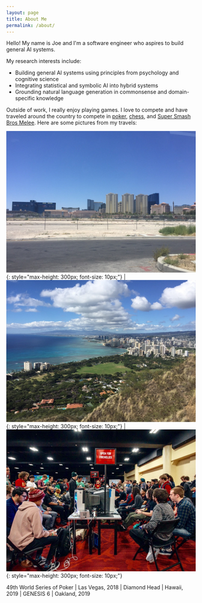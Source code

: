 ```yaml
---
layout: page
title: About Me
permalink: /about/
---
```


Hello! My name is Joe and I'm a software engineer who aspires to build general AI systems.

My research interests include:
* Building general AI systems using principles from psychology and cognitive science
* Integrating statistical and symbolic AI into hybrid systems
* Grounding natural language generation in commonsense and domain-specific knowledge

Outside of work, I really enjoy playing games. I love to compete and have traveled around the country to compete in [poker](https://pokerdb.thehendonmob.com/player.php?a=r&n=601783), [chess](https://lichess.org/@/seaghost27), and [Super Smash Bros Melee](https://www.youtube.com/watch?v=0VzNTRieZ88). Here are some pictures from my travels:


![vegas](/assets/img/vegas.jpg){: style="max-height: 300px; font-size: 10px;"} | ![hawaii](/assets/img/hawaii.jpg){: style="max-height: 300px; font-size: 10px;"} | ![genesis](/assets/img/genesis.jpeg){: style="max-height: 300px; font-size: 10px;"}

49th World Series of Poker \| Las Vegas, 2018 | Diamond Head \| Hawaii, 2019 | GENESIS 6 \| Oakland, 2019


